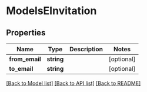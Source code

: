 # ModelsEInvitation

## Properties
Name | Type | Description | Notes
------------ | ------------- | ------------- | -------------
**from_email** | **string** |  | [optional] 
**to_email** | **string** |  | [optional] 

[[Back to Model list]](../README.md#documentation-for-models) [[Back to API list]](../README.md#documentation-for-api-endpoints) [[Back to README]](../README.md)


